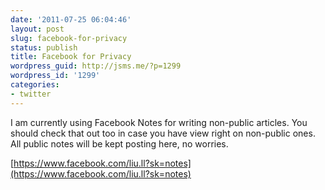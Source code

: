 ```yaml
---
date: '2011-07-25 06:04:46'
layout: post
slug: facebook-for-privacy
status: publish
title: Facebook for Privacy
wordpress_guid: http://jsms.me/?p=1299
wordpress_id: '1299'
categories:
- twitter
---
```


I am currently using Facebook Notes for writing non-public articles. You should check that out too in case you have view right on non-public ones. All public notes will be kept posting here, no worries.

[https://www.facebook.com/liu.ll?sk=notes](https://www.facebook.com/liu.ll?sk=notes)
